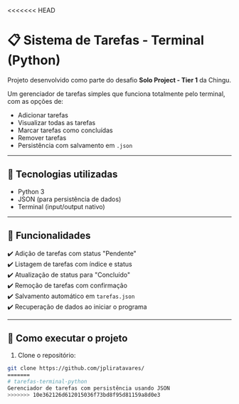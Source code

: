<<<<<<< HEAD
# 📋 Sistema de Tarefas - Terminal (Python)

Projeto desenvolvido como parte do desafio **Solo Project - Tier 1** da Chingu.

Um gerenciador de tarefas simples que funciona totalmente pelo terminal, com as opções de:

- Adicionar tarefas
- Visualizar todas as tarefas
- Marcar tarefas como concluídas
- Remover tarefas
- Persistência com salvamento em `.json`

---

## 🚀 Tecnologias utilizadas

- Python 3
- JSON (para persistência de dados)
- Terminal (input/output nativo)

---

## 🧠 Funcionalidades

✔️ Adição de tarefas com status "Pendente"  
✔️ Listagem de tarefas com índice e status  
✔️ Atualização de status para "Concluído"  
✔️ Remoção de tarefas com confirmação  
✔️ Salvamento automático em `tarefas.json`  
✔️ Recuperação de dados ao iniciar o programa  

---

## 🏁 Como executar o projeto

1. Clone o repositório:
```bash
git clone https://github.com/jpliratavares/
=======
# tarefas-terminal-python
Gerenciador de tarefas com persistência usando JSON
>>>>>>> 10e362126d612015036f73bd8f95d81159a8d0e3

